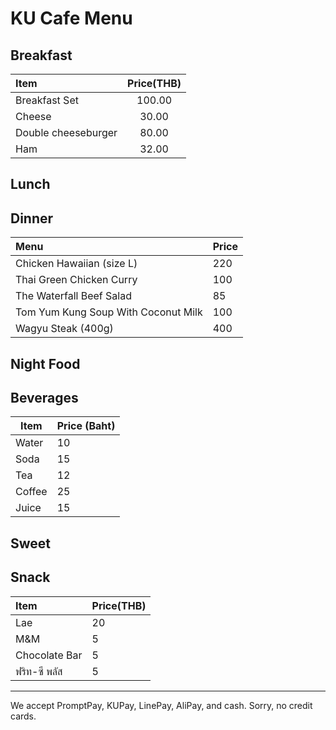 # KU Cafe Menu


## Breakfast

| Item               | Price(THB) |
|:-----------------------|:----------:|
| Breakfast Set          | 100.00|
| Cheese                 | 30.00 |
| Double cheeseburger    | 80.00 |
| Ham                    | 32.00 |

## Lunch 


## Dinner
| Menu                                | Price    |
|:------------------------------------|----------|
| Chicken Hawaiian (size L)           |    220   |
| Thai Green Chicken Curry            |    100   |
| The Waterfall Beef Salad            |    85    |
| Tom Yum Kung Soup With Coconut Milk |    100   |
| Wagyu Steak  (400g)                 |    400   |

## Night Food


## Beverages

| Item | Price (Baht) |
|------|--------------|
| Water | 10 |
| Soda | 15 |
| Tea | 12 |
| Coffee | 25 |
| Juice | 15 |

## Sweet

## Snack
| Item                 | Price(THB) |
|:-------------------------|----------|
| Lae               | 20    |
| M&M              | 5       |
| Chocolate Bar              | 5       |
| ฟริท-ซี พลัส              | 5       |

---

We accept PromptPay, KUPay, LinePay, AliPay, and cash. Sorry, no credit cards.
